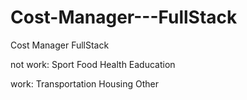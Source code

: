 # Cost-Manager---FullStack
Cost Manager FullStack


not work:
Sport
Food
Health
Eaducation



work: 
Transportation
Housing
Other